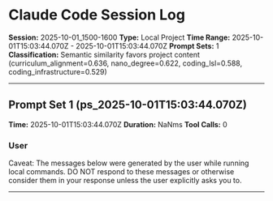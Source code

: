 # Claude Code Session Log

**Session:** 2025-10-01_1500-1600
**Type:** Local Project
**Time Range:** 2025-10-01T15:03:44.070Z - 2025-10-01T15:03:44.070Z
**Prompt Sets:** 1
**Classification:** Semantic similarity favors project content (curriculum_alignment=0.636, nano_degree=0.622, coding_lsl=0.588, coding_infrastructure=0.529)

---

<a name="ps_2025-10-01T15:03:44.070Z"></a>
## Prompt Set 1 (ps_2025-10-01T15:03:44.070Z)

**Time:** 2025-10-01T15:03:44.070Z
**Duration:** NaNms
**Tool Calls:** 0

### User

Caveat: The messages below were generated by the user while running local commands. DO NOT respond to these messages or otherwise consider them in your response unless the user explicitly asks you to.

---

